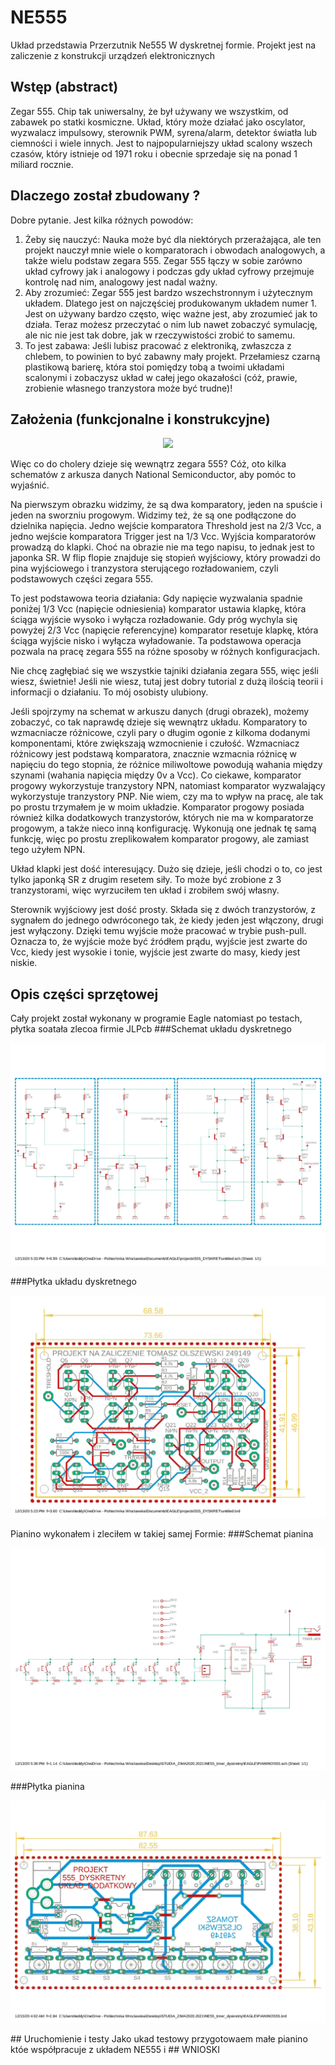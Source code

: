 # NE555
Układ przedstawia Przerzutnik Ne555 W dyskretnej formie. Projekt jest na zaliczenie z konstrukcji urządzeń elektronicznych
## Wstęp (abstract)
Zegar 555. Chip tak uniwersalny, że był używany we wszystkim, od zabawek po statki kosmiczne. Układ, który może działać jako oscylator, wyzwalacz impulsowy, sterownik PWM, syrena/alarm, detektor światła lub ciemności i wiele innych. Jest to najpopularniejszy układ scalony wszech czasów, który istnieje od 1971 roku i obecnie sprzedaje się na ponad 1 miliard rocznie.
## Dlaczego został zbudowany ?
Dobre pytanie.  Jest kilka różnych powodów:
1. Żeby się nauczyć:
Nauka może być dla niektórych przerażająca, ale ten projekt nauczył mnie wiele o komparatorach i obwodach analogowych, a także wielu podstaw zegara 555. Zegar 555 łączy w sobie zarówno układ cyfrowy jak i analogowy i podczas gdy układ cyfrowy przejmuje kontrolę nad nim, analogowy jest nadal ważny.
2. Aby zrozumieć:
Zegar 555 jest bardzo wszechstronnym i użytecznym układem. Dlatego jest on najczęściej produkowanym układem numer 1. Jest on używany bardzo często, więc ważne jest, aby zrozumieć jak to działa. Teraz możesz przeczytać o nim lub nawet zobaczyć symulację, ale nic nie jest tak dobre, jak w rzeczywistości zrobić to samemu.
3. To jest zabawa:
Jeśli lubisz pracować z elektroniką, zwłaszcza z chlebem, to powinien to być zabawny mały projekt. Przełamiesz czarną plastikową barierę, która stoi pomiędzy tobą a twoimi układami scalonymi i zobaczysz układ w całej jego okazałości (cóż, prawie, zrobienie własnego tranzystora może być trudne)!

## Założenia (funkcjonalne i konstrukcyjne)


<p align=middle>
    <img src="https://www.circuitstoday.com/wp-content/uploads/2009/09/555-IC-Timer-Block-Diagram.jpg">
</p>

Więc co do cholery dzieje się wewnątrz zegara 555? Cóż, oto kilka schematów z arkusza danych National Semiconductor, aby pomóc to wyjaśnić.

Na pierwszym obrazku widzimy, że są dwa komparatory, jeden na spuście i jeden na sworzniu progowym. Widzimy też, że są one podłączone do dzielnika napięcia. Jedno wejście komparatora Threshold jest na 2/3 Vcc, a jedno wejście komparatora Trigger jest na 1/3 Vcc. Wyjścia komparatorów prowadzą do klapki. Choć na obrazie nie ma tego napisu, to jednak jest to japonka SR. W flip flopie znajduje się stopień wyjściowy, który prowadzi do pina wyjściowego i tranzystora sterującego rozładowaniem, czyli podstawowych części zegara 555.

To jest podstawowa teoria działania:
Gdy napięcie wyzwalania spadnie poniżej 1/3 Vcc (napięcie odniesienia) komparator ustawia klapkę, która ściąga wyjście wysoko i wyłącza rozładowanie. Gdy próg wychyla się powyżej 2/3 Vcc (napięcie referencyjne) komparator resetuje klapkę, która ściąga wyjście nisko i wyłącza wyładowanie. Ta podstawowa operacja pozwala na pracę zegara 555 na różne sposoby w różnych konfiguracjach.

Nie chcę zagłębiać się we wszystkie tajniki działania zegara 555, więc jeśli wiesz, świetnie! Jeśli nie wiesz, tutaj jest dobry tutorial z dużą ilością teorii i informacji o działaniu. To mój osobisty ulubiony.

Jeśli spojrzymy na schemat w arkuszu danych (drugi obrazek), możemy zobaczyć, co tak naprawdę dzieje się wewnątrz układu. Komparatory to wzmacniacze różnicowe, czyli pary o długim ogonie z kilkoma dodanymi komponentami, które zwiększają wzmocnienie i czułość. Wzmacniacz różnicowy jest podstawą komparatora, znacznie wzmacnia różnicę w napięciu do tego stopnia, że różnice miliwoltowe powodują wahania między szynami (wahania napięcia między 0v a Vcc). Co ciekawe, komparator progowy wykorzystuje tranzystory NPN, natomiast komparator wyzwalający wykorzystuje tranzystory PNP. Nie wiem, czy ma to wpływ na pracę, ale tak po prostu trzymałem je w moim układzie. Komparator progowy posiada również kilka dodatkowych tranzystorów, których nie ma w komparatorze progowym, a także nieco inną konfigurację. Wykonują one jednak tę samą funkcję, więc po prostu zreplikowałem komparator progowy, ale zamiast tego użyłem NPN.

Układ klapki jest dość interesujący. Dużo się dzieje, jeśli chodzi o to, co jest tylko japonką SR z drugim resetem siły. To może być zrobione z 3 tranzystorami, więc wyrzuciłem ten układ i zrobiłem swój własny.

Sterownik wyjściowy jest dość prosty. Składa się z dwóch tranzystorów, z sygnałem do jednego odwróconego tak, że kiedy jeden jest włączony, drugi jest wyłączony. Dzięki temu wyjście może pracować w trybie push-pull. Oznacza to, że wyjście może być źródłem prądu, wyjście jest zwarte do Vcc, kiedy jest wysokie i tonie, wyjście jest zwarte do masy, kiedy jest niskie. 

## Opis części sprzętowej
Cały projekt został wykonany w programie Eagle natomiast po testach, płytka soatała zlecoa firmie JLPcb
###Schemat układu dyskretnego
<p align=middle>
    <img src="https://github.com/olszes291/NE555/blob/main/sch_discrete.jpg">
</p>
###Płytka układu dyskretnego
<p align=middle>
    <img src="https://github.com/olszes291/NE555/blob/main/brd_discrete.jpg">
</p>

Pianino wykonałem i zleciłem w takiej samej Formie:
###Schemat pianina
<p align=middle>
    <img src="https://github.com/olszes291/NE555/blob/main/schPIANO.jpg">
</p>
###Płytka pianina
<p align=middle>
    <img src="https://github.com/olszes291/NE555/blob/main/brd_PIANO.jpg">
</p>
## Uruchomienie i testy
Jako ukad testowy przygotowaem małe pianino któe współpracuje z układem NE555 i 
## WNIOSKI
